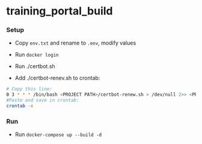 # training_portal_build

### Setup

- Copy `env.txt` and rename to `.env`, modify values
- Run `docker login`

- Run ./certbot.sh <EMAIL> <DOMAIN>
- Add ./certbot-renev.sh to crontab:

```bash
# Copy this line:
0 3 * * * /bin/bash <PROJECT PATH>/certbot-renew.sh > /dev/null 2>> <PROJECT PATH>/certbot-renew.log
#Paste and save in crontab:
crontab -e
```

### Run
- Run `docker-compose up --build -d`
